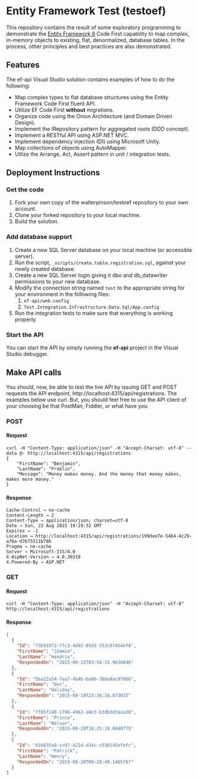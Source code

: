 # Entity Framework Test (testoef)
This repository contains the result of some exploratory programming to demonstrate the [Entity Framework 6](https://msdn.microsoft.com/en-us/data/ee712907.aspx) Code First capability to map complex, in-memory objects to existing, flat, denormalized, database tables.  In the process, other principles and best practices are also demonstrated.

## Features
The ef-api Visual Studio solution contains examples of how to do the following:

* Map complex types to flat database structures using the Entity Framework Code First fluent API.
* Utilize EF Code First **without** migrations.
* Organize code using the Onion Architecture (and Domain Driven Design).
* Implement the IRepository pattern for aggregated roots (DDD concept).
* Implement a RESTful API using ASP.NET MVC.
* Implement dependency injection (DI) using Microsoft Unity.
* Map collections of objects using AutoMapper.
* Utlize the Arrange, Act, Assert pattern in unit / integration tests.

## Deployment Instructions
### Get the code

1. Fork your own copy of the walterpinson/testoef repository to your own account.
1. Clone your forked repository to your local machine.
1. Build the solution.

### Add database support
1. Create a new SQL Server database on your local machine (or accessible server).
1. Run the script, `_scripts/create.table.registration.sql`, against your newly created database.
1. Create a new SQL Server login giving it dbo and db_datawriter permissions to your new database.
1. Modify the connection string named `test` to the appropriate string for your environment in the following files:
	1. `ef-api/web.config`
    1. `Test.Integration.Infrastructure.Data.Sql/App.config`
1. Run the integration tests to make sure that everything is working properly.

### Start the API
You can start the API by simply running the **ef-api** project in the Visual Studio debugger.

## Make API calls
You should, now, be able to test the live API by issuing GET and POST requests the API endpoint, http://localhost:4315/api/registrations.  The examples below use curl. But, you should feel free to use the API client of your choosing be that PostMan, Fiddler, or what have you.

### POST
#### Request
```
curl -H "Content-Type: application/json" -H "Accept-Charset: utf-8" --data @- http://localhost:4315/api/registrations
{
    "FirstName": "Benjamin",
    "LastName": "Fraklin",
    "Message": "Money makes money. And the money that money makes, makes more money."
}
```
#### Response
```
Cache-Control → no-cache
Content-Length → 2
Content-Type → application/json; charset=utf-8
Date → Sun, 23 Aug 2015 19:19:32 GMT
Expires → -1
Location → http://localhost:4315/api/registrations/199dee7e-54b4-4c29-a76a-d7675511b78b
Pragma → no-cache
Server → Microsoft-IIS/8.0
X-AspNet-Version → 4.0.30319
X-Powered-By → ASP.NET
```
### GET
#### Request
```
curl -H "Content-Type: application/json" -H "Accept-Charset: utf-8" http://localhost:4315/api/registrations
```
#### Response
```json
[
  {
    "Id": "73b91972-77c3-4d92-85d3-353c07454ef8",
    "FirstName": "Jimmie",
    "LastName": "Hendrix",
    "RespondedOn": "2015-08-22T03:54:33.9630846"
  },
  {
    "Id": "5ba22a54-7aa7-4b4b-ba86-388a8ac07066",
    "FirstName": "Doc",
    "LastName": "Holiday",
    "RespondedOn": "2015-08-19T23:38:16.873015"
  },
  {
    "Id": "7f85f148-1796-4962-a8e3-b3d63d3aaa38",
    "FirstName": "Prince",
    "LastName": "Nelson",
    "RespondedOn": "2015-08-20T16:25:19.6040775"
  },
  {
    "Id": "d16635a8-cc07-421d-a34c-c538145efefc",
    "FirstName": "Patrick",
    "LastName": "Henry",
    "RespondedOn": "2015-08-20T00:28:49.1465767"
  }
]
```
